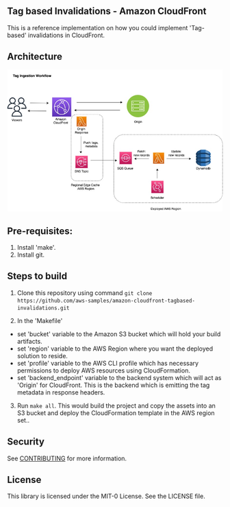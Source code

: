 ## Tag based Invalidations - Amazon CloudFront

This is a reference implementation on how you could implement 'Tag-based' invalidations in CloudFront.

## Architecture

![Tag Ingest Workflow](/images/tag-ingest-workflow.jpg)


## Pre-requisites:

1. Install 'make'.
1. Install git.


## Steps to build

1. Clone this repository using command `git clone https://github.com/aws-samples/amazon-cloudfront-tagbased-invalidations.git`

2. In the 'Makefile'
- set 'bucket' variable to the Amazon S3 bucket which will hold your build artifacts.
- set 'region' variable to the AWS Region where you want the deployed solution to reside.
- set 'profile' variable to the AWS CLI profile which has necessary permissions to deploy AWS resources using CloudFormation.
- set 'backend_endpoint' variable to the backend system which will act as 'Origin' for CloudFront. This is the backend which is emitting the tag metadata in response headers.

3. Run `make all`. This would build the project and copy the assets into an S3 bucket and deploy the CloudFormation template in the AWS region set..

## Security

See [CONTRIBUTING](CONTRIBUTING.md#security-issue-notifications) for more information.

## License

This library is licensed under the MIT-0 License. See the LICENSE file.
